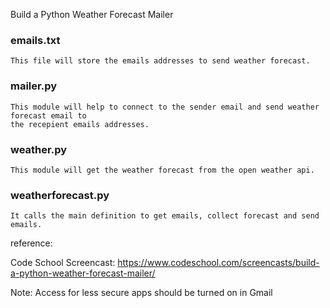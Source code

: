 Build a Python Weather Forecast Mailer

### emails.txt

    This file will store the emails addresses to send weather forecast.

### mailer.py
    
    This module will help to connect to the sender email and send weather forecast email to
    the recepient emails addresses.

### weather.py
    
    This module will get the weather forecast from the open weather api.

### weatherforecast.py

    It calls the main definition to get emails, collect forecast and send emails.


reference:

Code School Screencast: https://www.codeschool.com/screencasts/build-a-python-weather-forecast-mailer/

Note: Access for less secure apps should be turned on in Gmail



